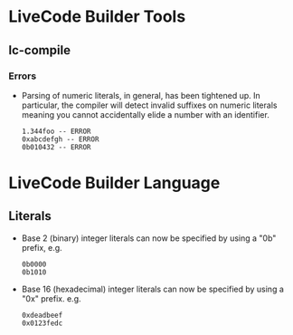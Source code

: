 # LiveCode Builder Tools
## lc-compile
### Errors

* Parsing of numeric literals, in general, has been tightened up. In
  particular, the compiler will detect invalid suffixes on numeric
  literals meaning you cannot accidentally elide a number with an
  identifier.

      1.344foo -- ERROR
      0xabcdefgh -- ERROR
      0b010432 -- ERROR

# LiveCode Builder Language
## Literals

* Base 2 (binary) integer literals can now be specified by using a
  "0b" prefix, e.g.

      0b0000
      0b1010

* Base 16 (hexadecimal) integer literals can now be specified by using
  a "0x" prefix.  e.g.

      0xdeadbeef
      0x0123fedc
